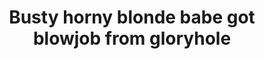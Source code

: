 ---
layout: post
title: Busty horny blonde babe got blowjob from gloryhole
duration: '10:10'
view: 234
rate: 2
video: 'http://fantasti.cc/embed/533563/'
category: 
 - blonde
 - busty
 - curvy
 - glory-hole
 - stunning
tags: 
 - big-black-cock
priority: 0.9
changefreq: daily
---
